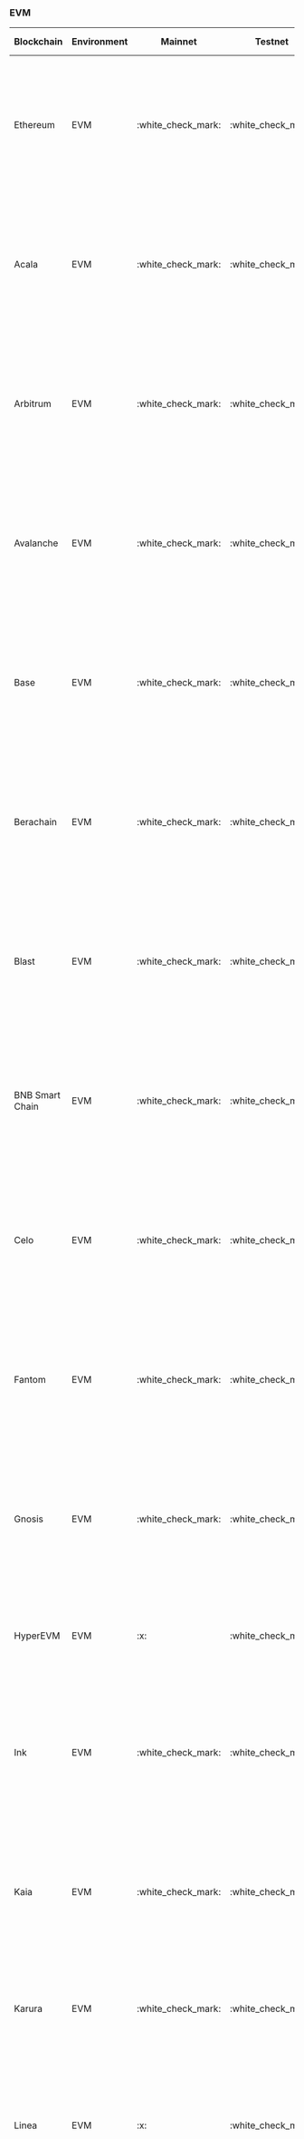 <!-- The content in this file is auto-generated. Do not modify this file directly. Please see the README.md in the wormhole-mkdocs/scripts directory to learn how to update this page. -->
<!--SUPPORTED_BLOCKCHAIN_CARDS-->
<div class="full-width" markdown>

### EVM

<table data-full-width="true" markdown><thead><th>Blockchain</th><th>Environment</th><th>Mainnet</th><th>Testnet</th><th>Quick Links</th></thead><tbody><tr><td>Ethereum</td><td>EVM</td><td>:white_check_mark:</td><td>:white_check_mark:</td><td>
  :material-web: <a href="https://ethereum.org/" target="_blank">Website</a><br>
  :material-file-document: <a href="https://ethereum.org/en/developers/docs/" target="_blank">Developer Docs</a><br>
  :octicons-package-16: <a href="https://etherscan.io/" target="_blank">Block Explorer</a></td></tr><tr><td>Acala</td><td>EVM</td><td>:white_check_mark:</td><td>:white_check_mark:</td><td>
  :material-web: <a href="https://acala.network/" target="_blank">Website</a><br>
  :material-file-document: <a href="https://evmdocs.acala.network/" target="_blank">Developer Docs</a><br>
  :octicons-package-16: <a href="https://acala.subscan.io/" target="_blank">Block Explorer</a></td></tr><tr><td>Arbitrum</td><td>EVM</td><td>:white_check_mark:</td><td>:white_check_mark:</td><td>
  :material-web: <a href="https://arbitrum.io/" target="_blank">Website</a><br>
  :material-file-document: <a href="https://docs.arbitrum.io/" target="_blank">Developer Docs</a><br>
  :octicons-package-16: <a href="https://arbiscan.io/" target="_blank">Block Explorer</a></td></tr><tr><td>Avalanche</td><td>EVM</td><td>:white_check_mark:</td><td>:white_check_mark:</td><td>
  :material-web: <a href="https://www.avax.network/" target="_blank">Website</a><br>
  :material-file-document: <a href="https://docs.avax.network/" target="_blank">Developer Docs</a><br>
  :octicons-package-16: <a href="https://snowtrace.io/" target="_blank">Block Explorer</a></td></tr><tr><td>Base</td><td>EVM</td><td>:white_check_mark:</td><td>:white_check_mark:</td><td>
  :material-web: <a href="https://base.org/" target="_blank">Website</a><br>
  :material-file-document: <a href="https://docs.base.org/" target="_blank">Developer Docs</a><br>
  :octicons-package-16: <a href="https://goerli.basescan.org/" target="_blank">Block Explorer</a></td></tr><tr><td>Berachain</td><td>EVM</td><td>:white_check_mark:</td><td>:white_check_mark:</td><td>
  :material-web: <a href="https://www.berachain.com/" target="_blank">Website</a><br>
  :material-file-document: <a href="https://docs.berachain.com/" target="_blank">Developer Docs</a><br>
  :octicons-package-16: <a href="https://bartio.beratrail.io/" target="_blank">Block Explorer</a></td></tr><tr><td>Blast</td><td>EVM</td><td>:white_check_mark:</td><td>:white_check_mark:</td><td>
  :material-web: <a href="https://blast.io/" target="_blank">Website</a><br>
  :material-file-document: <a href="https://docs.blast.io/about-blast" target="_blank">Developer Docs</a><br>
  :octicons-package-16: <a href="https://docs.blast.io/tools/block-explorers#block-explorers" target="_blank">Block Explorer</a></td></tr><tr><td>BNB Smart Chain</td><td>EVM</td><td>:white_check_mark:</td><td>:white_check_mark:</td><td>
  :material-web: <a href="https://www.bnbchain.org/en/smartChain" target="_blank">Website</a><br>
  :material-file-document: <a href="https://docs.bnbchain.org/" target="_blank">Developer Docs</a><br>
  :octicons-package-16: <a href="https://bscscan.com/" target="_blank">Block Explorer</a></td></tr><tr><td>Celo</td><td>EVM</td><td>:white_check_mark:</td><td>:white_check_mark:</td><td>
  :material-web: <a href="https://celo.org/" target="_blank">Website</a><br>
  :material-file-document: <a href="https://docs.celo.org/" target="_blank">Developer Docs</a><br>
  :octicons-package-16: <a href="https://explorer.celo.org/mainnet/" target="_blank">Block Explorer</a></td></tr><tr><td>Fantom</td><td>EVM</td><td>:white_check_mark:</td><td>:white_check_mark:</td><td>
  :material-web: <a href="https://fantom.foundation/" target="_blank">Website</a><br>
  :material-file-document: <a href="https://docs.fantom.foundation/" target="_blank">Developer Docs</a><br>
  :octicons-package-16: <a href="https://ftmscan.com/" target="_blank">Block Explorer</a></td></tr><tr><td>Gnosis</td><td>EVM</td><td>:white_check_mark:</td><td>:white_check_mark:</td><td>
  :material-web: <a href="https://www.gnosis.io/" target="_blank">Website</a><br>
  :material-file-document: <a href="https://docs.gnosischain.com/" target="_blank">Developer Docs</a><br>
  :octicons-package-16: <a href="https://gnosisscan.io/" target="_blank">Block Explorer</a></td></tr><tr><td>HyperEVM</td><td>EVM</td><td>:x:</td><td>:white_check_mark:</td><td>
  :material-web: <a href="https://hyperfoundation.org/" target="_blank">Website</a><br>
  :material-file-document: <a href="https://hyperliquid.gitbook.io/hyperliquid-docs" target="_blank">Developer Docs</a><br></td></tr><tr><td>Ink</td><td>EVM</td><td>:white_check_mark:</td><td>:white_check_mark:</td><td>
  :material-web: <a href="https://inkonchain.com/" target="_blank">Website</a><br>
  :material-file-document: <a href="https://docs.inkonchain.com/" target="_blank">Developer Docs</a><br>
  :octicons-package-16: <a href="https://explorer-sepolia.inkonchain.com/" target="_blank">Block Explorer</a></td></tr><tr><td>Kaia</td><td>EVM</td><td>:white_check_mark:</td><td>:white_check_mark:</td><td>
  :material-web: <a href="https://kaia.io/" target="_blank">Website</a><br>
  :material-file-document: <a href="https://docs.kaia.io/" target="_blank">Developer Docs</a><br>
  :octicons-package-16: <a href="https://kaiascan.io/" target="_blank">Block Explorer</a></td></tr><tr><td>Karura</td><td>EVM</td><td>:white_check_mark:</td><td>:white_check_mark:</td><td>
  :material-web: <a href="https://acala.network/karura" target="_blank">Website</a><br>
  :material-file-document: <a href="https://evmdocs.acala.network/" target="_blank">Developer Docs</a><br></td></tr><tr><td>Linea</td><td>EVM</td><td>:x:</td><td>:white_check_mark:</td><td>
  :material-web: <a href="https://linea.build/" target="_blank">Website</a><br>
  :material-file-document: <a href="https://docs.linea.build/" target="_blank">Developer Docs</a><br>
  :octicons-package-16: <a href="https://docs.linea.build/get-started/build/block-explorers" target="_blank">Block Explorer</a></td></tr><tr><td>Mantle</td><td>EVM</td><td>:white_check_mark:</td><td>:white_check_mark:</td><td>
  :material-web: <a href="https://www.mantle.xyz/" target="_blank">Website</a><br>
  :material-file-document: <a href="https://docs.mantle.xyz/network/introduction/overview" target="_blank">Developer Docs</a><br>
  :octicons-package-16: <a href="https://mantlescan.xyz/" target="_blank">Block Explorer</a></td></tr><tr><td>Mezo</td><td>EVM</td><td>:x:</td><td>:white_check_mark:</td><td>
  :material-web: <a href="https://mezo.org/" target="_blank">Website</a><br>
  :material-file-document: <a href="https://mezo.org/docs/developers/" target="_blank">Developer Docs</a><br>
  :octicons-package-16: <a href="https://explorer.test.mezo.org/" target="_blank">Block Explorer</a></td></tr><tr><td>Monad</td><td>EVM</td><td>:x:</td><td>:white_check_mark:</td><td>
  :material-web: <a href="https://www.monad.xyz/" target="_blank">Website</a><br>
  :material-file-document: <a href="https://docs.monad.xyz/" target="_blank">Developer Docs</a><br>
  :octicons-package-16: <a href="https://testnet.monadexplorer.com/" target="_blank">Block Explorer</a></td></tr><tr><td>Moonbeam</td><td>EVM</td><td>:white_check_mark:</td><td>:white_check_mark:</td><td>
  :material-web: <a href="https://moonbeam.network/" target="_blank">Website</a><br>
  :material-file-document: <a href="https://docs.moonbeam.network/" target="_blank">Developer Docs</a><br>
  :octicons-package-16: <a href="https://moonscan.io/" target="_blank">Block Explorer</a></td></tr><tr><td>Neon</td><td>EVM</td><td>:x:</td><td>:white_check_mark:</td><td>
  :material-web: <a href="https://neonevm.org/" target="_blank">Website</a><br>
  :material-file-document: <a href="https://neonevm.org/docs/" target="_blank">Developer Docs</a><br>
  :octicons-package-16: <a href="https://neonscan.org/" target="_blank">Block Explorer</a></td></tr><tr><td>Oasis</td><td>EVM</td><td>:white_check_mark:</td><td>:white_check_mark:</td><td>
  :material-web: <a href="https://oasisprotocol.org/" target="_blank">Website</a><br>
  :material-file-document: <a href="https://docs.oasis.io/" target="_blank">Developer Docs</a><br>
  :octicons-package-16: <a href="https://docs.oasis.io/dapp/cipher/#block-explorers" target="_blank">Block Explorer</a></td></tr><tr><td>Optimism</td><td>EVM</td><td>:white_check_mark:</td><td>:white_check_mark:</td><td>
  :material-web: <a href="https://www.optimism.io/" target="_blank">Website</a><br>
  :material-file-document: <a href="https://docs.optimism.io/" target="_blank">Developer Docs</a><br>
  :octicons-package-16: <a href="https://optimistic.etherscan.io/" target="_blank">Block Explorer</a></td></tr><tr><td>Polygon</td><td>EVM</td><td>:white_check_mark:</td><td>:white_check_mark:</td><td>
  :material-web: <a href="https://polygon.technology/" target="_blank">Website</a><br>
  :material-file-document: <a href="https://docs.polygon.technology/" target="_blank">Developer Docs</a><br>
  :octicons-package-16: <a href="https://polygonscan.com/" target="_blank">Block Explorer</a></td></tr><tr><td>Scroll</td><td>EVM</td><td>:white_check_mark:</td><td>:white_check_mark:</td><td>
  :material-web: <a href="https://scroll.io/" target="_blank">Website</a><br>
  :material-file-document: <a href="https://docs.scroll.io/en/home/" target="_blank">Developer Docs</a><br>
  :octicons-package-16: <a href="https://scrollscan.com/" target="_blank">Block Explorer</a></td></tr><tr><td>Seievm</td><td>EVM</td><td>:x:</td><td>:white_check_mark:</td><td></td></tr><tr><td>SNAXchain</td><td>EVM</td><td>:white_check_mark:</td><td>:white_check_mark:</td><td>
  :material-web: <a href="https://synthetix.io/" target="_blank">Website</a><br>
  :material-file-document: <a href="https://docs.synthetix.io/v3/" target="_blank">Developer Docs</a><br>
  :octicons-package-16: <a href="https://explorer.snaxchain.io/" target="_blank">Block Explorer</a></td></tr><tr><td>Unichain</td><td>EVM</td><td>:white_check_mark:</td><td>:white_check_mark:</td><td>
  :material-web: <a href="https://www.unichain.org/" target="_blank">Website</a><br>
  :material-file-document: <a href="https://docs.unichain.org/docs" target="_blank">Developer Docs</a><br>
  :octicons-package-16: <a href="https://sepolia.uniscan.xyz/" target="_blank">Block Explorer</a></td></tr><tr><td>World Chain</td><td>EVM</td><td>:white_check_mark:</td><td>:white_check_mark:</td><td>
  :material-web: <a href="https://world.org/world-chain" target="_blank">Website</a><br>
  :material-file-document: <a href="https://docs.world.org/" target="_blank">Developer Docs</a><br>
  :octicons-package-16: <a href="https://docs.world.org/world-chain/providers/explorers" target="_blank">Block Explorer</a></td></tr><tr><td>X Layer</td><td>EVM</td><td>:white_check_mark:</td><td>:white_check_mark:</td><td>
  :material-web: <a href="https://www.okx.com/xlayer" target="_blank">Website</a><br>
  :material-file-document: <a href="https://www.okx.com/xlayer/docs/developer/build-on-xlayer/about-xlayer" target="_blank">Developer Docs</a><br>
  :octicons-package-16: <a href="https://zksync.l2scan.co/" target="_blank">Block Explorer</a></td></tr></tbody></table>

### SVM

<table data-full-width="true" markdown><thead><th>Blockchain</th><th>Environment</th><th>Mainnet</th><th>Testnet</th><th>Quick Links</th></thead><tbody><tr><td>Solana</td><td>SVM</td><td>:white_check_mark:</td><td>:white_check_mark:</td><td>
  :material-web: <a href="https://solana.com/" target="_blank">Website</a><br>
  :material-file-document: <a href="https://solana.com/docs" target="_blank">Developer Docs</a><br>
  :octicons-package-16: <a href="https://explorer.solana.com/" target="_blank">Block Explorer</a></td></tr><tr><td>Pythnet</td><td>SVM</td><td>:white_check_mark:</td><td>:white_check_mark:</td><td>
  :material-web: <a href="https://www.pyth.network/" target="_blank">Website</a><br>
  :material-file-document: <a href="https://docs.pyth.network/home" target="_blank">Developer Docs</a><br>
  :octicons-package-16: <a href="https://sepolia-optimism.etherscan.io/" target="_blank">Block Explorer</a></td></tr></tbody></table>

### AVM

<table data-full-width="true" markdown><thead><th>Blockchain</th><th>Environment</th><th>Mainnet</th><th>Testnet</th><th>Quick Links</th></thead><tbody><tr><td>Algorand</td><td>AVM</td><td>:white_check_mark:</td><td>:white_check_mark:</td><td>
  :material-web: <a href="https://algorand.com" target="_blank">Website</a><br>
  :material-file-document: <a href="https://developer.algorand.org" target="_blank">Developer Docs</a><br>
  :octicons-package-16: <a href="https://allo.info/" target="_blank">Block Explorer</a></td></tr></tbody></table>

### CosmWasm

<table data-full-width="true" markdown><thead><th>Blockchain</th><th>Environment</th><th>Mainnet</th><th>Testnet</th><th>Quick Links</th></thead><tbody><tr><td>Injective</td><td>CosmWasm</td><td>:white_check_mark:</td><td>:white_check_mark:</td><td>
  :material-web: <a href="https://injective.com/" target="_blank">Website</a><br>
  :material-file-document: <a href="https://docs.injective.network/" target="_blank">Developer Docs</a><br>
  :octicons-package-16: <a href="https://explorer.injective.network/" target="_blank">Block Explorer</a></td></tr><tr><td>Neutron</td><td>CosmWasm</td><td>:white_check_mark:</td><td>:white_check_mark:</td><td>
  :material-web: <a href="https://www.neutron.org/" target="_blank">Website</a><br>
  :material-file-document: <a href="https://docs.neutron.org/" target="_blank">Developer Docs</a><br>
  :octicons-package-16: <a href="https://docs.neutron.org/neutron/faq#where-is-the-block-explorer" target="_blank">Block Explorer</a></td></tr><tr><td>Osmosis</td><td>CosmWasm</td><td>:x:</td><td>:white_check_mark:</td><td>
  :material-web: <a href="https://osmosis.zone/" target="_blank">Website</a><br>
  :material-file-document: <a href="https://docs.osmosis.zone/" target="_blank">Developer Docs</a><br>
  :octicons-package-16: <a href="https://docs.osmosis.zone/overview/endpoints#explorers" target="_blank">Block Explorer</a></td></tr><tr><td>Sei</td><td>CosmWasm</td><td>:white_check_mark:</td><td>:white_check_mark:</td><td>
  :material-web: <a href="https://www.sei.io/" target="_blank">Website</a><br>
  :material-file-document: <a href="https://www.docs.sei.io/" target="_blank">Developer Docs</a><br>
  :octicons-package-16: <a href="https://www.docs.sei.io/dev-ecosystem-providers/explorers#sei-explorers" target="_blank">Block Explorer</a></td></tr><tr><td>Terra</td><td>CosmWasm</td><td>:white_check_mark:</td><td>:white_check_mark:</td><td>
  :material-web: <a href="https://www.terra.money/" target="_blank">Website</a><br>
  :material-file-document: <a href="https://classic-docs.terra.money/docs/full-node/run-a-full-terra-node/join-a-network.html" target="_blank">Developer Docs</a><br>
  :octicons-package-16: <a href="https://classic-docs.terra.money/docs/ecosystem/explore.html?highlight=explorer#block-explorers" target="_blank">Block Explorer</a></td></tr><tr><td>Terra 2.0</td><td>CosmWasm</td><td>:white_check_mark:</td><td>:white_check_mark:</td><td>
  :material-web: <a href="https://www.terra.money/" target="_blank">Website</a><br>
  :material-file-document: <a href="https://docs.terra.money/" target="_blank">Developer Docs</a><br>
  :octicons-package-16: <a href="https://finder.terra.money/" target="_blank">Block Explorer</a></td></tr><tr><td>XPLA</td><td>CosmWasm</td><td>:white_check_mark:</td><td>:white_check_mark:</td><td>
  :material-web: <a href="https://www.xpla.io/en" target="_blank">Website</a><br>
  :material-file-document: <a href="https://docs.xpla.io/develop/develop/get-started/" target="_blank">Developer Docs</a><br>
  :octicons-package-16: <a href="https://explorer.xpla.io/" target="_blank">Block Explorer</a></td></tr></tbody></table>

### Move VM

<table data-full-width="true" markdown><thead><th>Blockchain</th><th>Environment</th><th>Mainnet</th><th>Testnet</th><th>Quick Links</th></thead><tbody><tr><td>Aptos</td><td>Move VM</td><td>:white_check_mark:</td><td>:white_check_mark:</td><td>
  :material-web: <a href="https://aptosfoundation.org/" target="_blank">Website</a><br>
  :material-file-document: <a href="https://aptos.dev/" target="_blank">Developer Docs</a><br>
  :octicons-package-16: <a href="https://explorer.aptoslabs.com/" target="_blank">Block Explorer</a></td></tr><tr><td>Movement</td><td>Move VM</td><td>:x:</td><td>:white_check_mark:</td><td>
  :material-web: <a href="https://movementlabs.xyz/" target="_blank">Website</a><br>
  :material-file-document: <a href="https://docs.movementnetwork.xyz/" target="_blank">Developer Docs</a><br>
  :octicons-package-16: <a href="https://explorer.movementlabs.xyz/?network=mainnet" target="_blank">Block Explorer</a></td></tr></tbody></table>

### NEAR VM

<table data-full-width="true" markdown><thead><th>Blockchain</th><th>Environment</th><th>Mainnet</th><th>Testnet</th><th>Quick Links</th></thead><tbody><tr><td>NEAR</td><td>NEAR VM</td><td>:white_check_mark:</td><td>:white_check_mark:</td><td>
  :material-web: <a href="https://near.org/" target="_blank">Website</a><br>
  :material-file-document: <a href="https://docs.near.org/" target="_blank">Developer Docs</a><br>
  :octicons-package-16: <a href="https://nearblocks.io/" target="_blank">Block Explorer</a></td></tr></tbody></table>

### Sui Move VM

<table data-full-width="true" markdown><thead><th>Blockchain</th><th>Environment</th><th>Mainnet</th><th>Testnet</th><th>Quick Links</th></thead><tbody><tr><td>Sui</td><td>Sui Move VM</td><td>:white_check_mark:</td><td>:white_check_mark:</td><td>
  :material-web: <a href="https://sui.io/" target="_blank">Website</a><br>
  :material-file-document: <a href="https://docs.sui.io/" target="_blank">Developer Docs</a><br>
  :octicons-package-16: <a href="https://suiscan.xyz/" target="_blank">Block Explorer</a></td></tr></tbody></table>

</div>
<!--SUPPORTED_BLOCKCHAIN_CARDS-->
